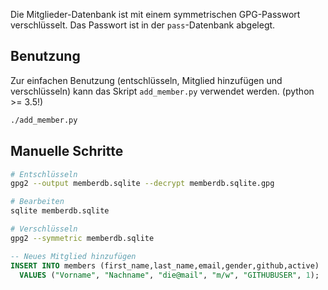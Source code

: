 Die Mitglieder-Datenbank ist mit einem symmetrischen GPG-Passwort verschlüsselt. Das Passwort ist in der ```pass```-Datenbank abgelegt.

## Benutzung

Zur einfachen Benutzung (entschlüsseln, Mitglied hinzufügen und verschlüsseln) kann das Skript `add_member.py` verwendet werden. (python >= 3.5!)

```bash
./add_member.py
```

## Manuelle Schritte

```bash
# Entschlüsseln
gpg2 --output memberdb.sqlite --decrypt memberdb.sqlite.gpg

# Bearbeiten
sqlite memberdb.sqlite

# Verschlüsseln
gpg2 --symmetric memberdb.sqlite
```

```sql
-- Neues Mitglied hinzufügen
INSERT INTO members (first_name,last_name,email,gender,github,active)
  VALUES ("Vorname", "Nachname", "die@mail", "m/w", "GITHUBUSER", 1);
```

